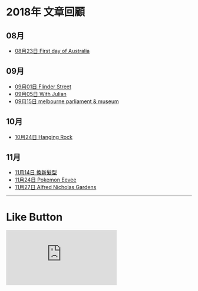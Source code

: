 # 2018年 文章回顧

## 08月
* [08月23日 First day of Australia](https://s9443112.github.io/github_blog/2018/2018-08-23/ "First day of Australia")

## 09月
* [09月01日 Flinder Street](https://s9443112.github.io/github_blog/2018/2018-09-01/ "Flinder Street")
* [09月05日 With Julian](https://s9443112.github.io/github_blog/2018/2018-09-05/ "With Julian")
* [09月15日 melbourne parliament & museum](https://s9443112.github.io/github_blog/2018/2018-09-15/ "melbourne parliament & museum")

## 10月
* [10月24日 Hanging Rock](https://s9443112.github.io/github_blog/2018/2018-10-24/ "Hanging Rock")

## 11月
* [11月14日 換新髮型](https://s9443112.github.io/github_blog/2018/2018-11-14/ "換新髮型")
* [11月24日 Pokemon Eevee](https://s9443112.github.io/github_blog/2018/2018-11-24/ "Pokemon Eevee")
* [11月27日 Alfred Nicholas Gardens](https://s9443112.github.io/github_blog/2018/2018-11-27/ "Alfred Nicholas Gardens")

* * *

# Like Button

  <iframe class="lc-margin-top-64 lc-margin-bottom-32 lc-mobile" data-v-b66e9a5a="" frameborder="0" src="https://button.like.co/in/embed/lazy_tea_time/button?referrer=https://lazyteatime.github.io/2019/2019&amp;type=wp"> </iframe>